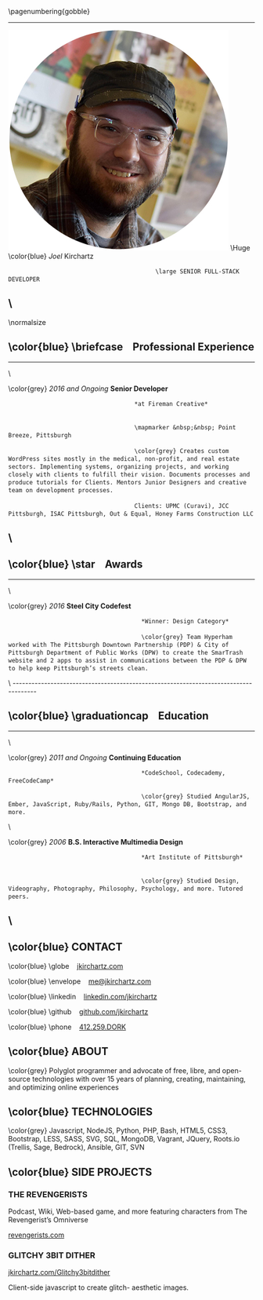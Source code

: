 \pagenumbering{gobble}

----------------------------------------- --------------------------------------
![headshot](./in/images/headshot-450.jpg) \Huge \color{blue} *Joel* Kirchartz


                                              \large SENIOR FULL-STACK DEVELOPER

\
-------------------------------------------------------------------------------

\normalsize

\color{blue} \briefcase &nbsp;&nbsp; Professional Experience
-----------------------------


----------------------------------- --------------------------------------------------------------
\

\color{grey} *2016 and Ongoing*         **Senior Developer**

                                        *at Fireman Creative*


                                        \mapmarker &nbsp;&nbsp; Point Breeze, Pittsburgh

                                        \color{grey} Creates custom WordPress sites mostly in the medical, non-profit, and real estate sectors. Implementing systems, organizing projects, and working closely with clients to fulfill their vision. Documents processes and produce tutorials for Clients. Mentors Junior Designers and creative team on development processes.

                                        Clients: UPMC (Curavi), JCC Pittsburgh, ISAC Pittsburgh, Out & Equal, Honey Farms Construction LLC


\
-------------------------------------------------------------------------------------


\color{blue} \star &nbsp;&nbsp; Awards
-----------------------------

----------------------------------- --------------------------------------------------------------
\

\color{grey} *2016*                       **Steel City Codefest**


                                          *Winner: Design Category*

                                          \color{grey} Team Hyperham worked with The Pittsburgh Downtown Partnership (PDP) & City of Pittsburgh Department of Public Works (DPW) to create the SmarTrash website and 2 apps to assist in communications between the PDP & DPW to help keep Pittsburgh’s streets clean.

\ -------------------------------------------------------------------------------------

\color{blue} \graduationcap &nbsp;&nbsp; Education
-----------------------------

------------------------------------ --------------------------------------------------------------
\

\color{grey} *2011 and Ongoing*           **Continuing Education**

                                          *CodeSchool, Codecademy, FreeCodeCamp*

                                          \color{grey} Studied AngularJS, Ember, JavaScript, Ruby/Rails, Python, GIT, Mongo DB, Bootstrap, and more.

\

\color{grey} *2006*                       **B.S. Interactive Multimedia Design**

                                          *Art Institute of Pittsburgh*


                                          \color{grey} Studied Design, Videography, Photography, Philosophy, Psychology, and more. Tutored peers.

\
-------------------------------------------------------------------------------------


\color{blue} CONTACT
-----------------------------

\color{blue} \globe &nbsp;&nbsp; [jkirchartz.com][1]

\color{blue} \envelope &nbsp;&nbsp; [me@jkirchartz.com][2]

\color{blue} \linkedin &nbsp;&nbsp; [linkedin.com/jkirchartz][3]

\color{blue} \github &nbsp;&nbsp; [github.com/jkirchartz][4]

\color{blue} \phone &nbsp;&nbsp; [412.259.DORK][5]

\color{blue} ABOUT
-----------------------------

\color{grey} Polyglot programmer and advocate of free, libre, and open-source technologies
with over 15 years of planning, creating, maintaining, and optimizing online
experiences

\color{blue} TECHNOLOGIES
-----------------------------

\color{grey} Javascript, NodeJS, Python, PHP, Bash, HTML5, CSS3, Bootstrap, LESS, SASS, SVG,
SQL, MongoDB, Vagrant, JQuery, Roots.io (Trellis, Sage, Bedrock), Ansible, GIT,
SVN


\color{blue} SIDE PROJECTS
----------------------------

### THE REVENGERISTS

Podcast, Wiki, Web-based game, and more featuring characters from The Revengerist’s Omniverse

[revengerists.com][6]

### GLITCHY 3BIT DITHER

[jkirchartz.com/Glitchy3bitdither][7]

Client-side javascript to create glitch-
aesthetic images.


[1]: http://jkirchartz.com
[2]: mailto:me@jkirchartz.com
[3]: http://linkedin.com/jkirchartz
[4]: http://github.com/jkirchartz
[5]: tel:412-259-3675
[6]: http://revengerists.com
[7]: http://jkirchartz.com/Glitchy3bitdither

